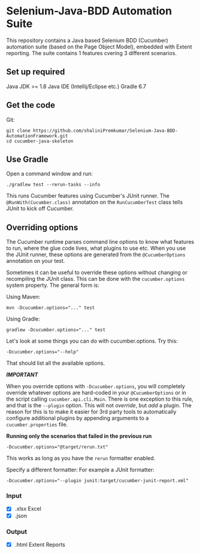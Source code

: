 # Selenium-Java-BDD Automation Suite
This repository contains a Java based Selenium BDD (Cucumber) automation suite (based on the Page Object Model), embedded with Extent reporting.
The suite contains 1 features cvering 3 different scenarios.

## Set up required
Java JDK >= 1.8
Java IDE (Intellij/Eclipse etc.)
Gradle 6.7

## Get the code
Git:
```
git clone https://github.com/shaliniPremkumar/Selenium-Java-BDD-AutomationFramework.git
cd cucumber-java-skeleton
```
## Use Gradle
Open a command window and run:
```
./gradlew test --rerun-tasks --info
```
This runs Cucumber features using Cucumber's JUnit runner. The ```@RunWith(Cucumber.class)``` annotation on the ```RunCucumberTest``` class tells JUnit to kick off Cucumber.

## Overriding options
The Cucumber runtime parses command line options to know what features to run, where the glue code lives, what plugins to use etc. When you use the JUnit runner, these options are generated from the ```@CucumberOptions``` annotation on your test.

Sometimes it can be useful to override these options without changing or recompiling the JUnit class. This can be done with the ```cucumber.options``` system property. The general form is:

Using Maven:
```
mvn -Dcucumber.options="..." test
```
Using Gradle:
```
gradlew -Dcucumber.options="..." test
```
Let's look at some things you can do with cucumber.options. Try this:
```
-Dcucumber.options="--help"
```
That should list all the available options.

***IMPORTANT***

When you override options with ```-Dcucumber.options```, you will completely override whatever options are hard-coded in your ```@CucumberOptions``` or in the script calling ```cucumber.api.cli.Main```. There is one exception to this rule, and that is the ```--plugin``` option. This will not *override*, but *add* a plugin. The reason for this is to make it easier for 3rd party tools to automatically configure additional plugins by appending arguments to a ```cucumber.properties``` file.

**Running only the scenarios that failed in the previous run**
```
-Dcucumber.options="@target/rerun.txt"
```
This works as long as you have the ```rerun``` formatter enabled.

Specify a different formatter:
For example a JUnit formatter:
```
-Dcucumber.options="--plugin junit:target/cucumber-junit-report.xml"
```
### Input
- [X] .xlsx Excel
- [X] .json

### Output
- [X] .html Extent Reports
